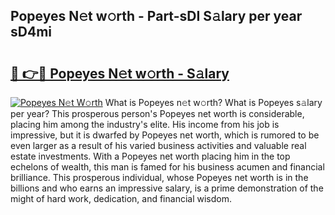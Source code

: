 ## Popeyes N𝚎t w𝚘rth - Part-sDI S𝚊lary per year sD4mi

# <h2><a href="http://gc3b7f.nevu.top/?p=Popeyes">🔗 👉🔴 Popeyes N𝚎t w𝚘rth - S𝚊lary</a></h2>

[![Popeyes N𝚎t W𝚘rth](https://i.imgur.com/Oavwk0R.jpeg)](http://gc3b7f.nevu.top/?p=Popeyes)
What is Popeyes n𝚎t w𝚘rth? What is Popeyes s𝚊lary per year?
This prosperous person's Popeyes net worth is considerable, placing him among the industry's elite. His income from his job is impressive, but it is dwarfed by Popeyes net worth, which is rumored to be even larger as a result of his varied business activities and valuable real estate investments. With a Popeyes net worth placing him in the top echelons of wealth, this man is famed for his business acumen and financial brilliance. This prosperous individual, whose Popeyes net worth is in the billions and who earns an impressive salary, is a prime demonstration of the might of hard work, dedication, and financial wisdom.
